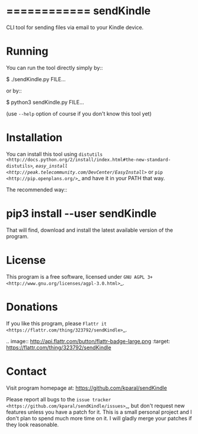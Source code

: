 ============
 sendKindle
============

CLI tool for sending files via email to your Kindle device.

Running
=======

You can run the tool directly simply by::

  $ ./sendKindle.py FILE...

or by::

  $ python3 sendKindle.py FILE...

(use ``--help`` option of course if you don't know this tool yet)

Installation
============

You can install this tool using `distutils <http://docs.python.org/2/install/index.html#the-new-standard-distutils>`_, `easy_install <http://peak.telecommunity.com/DevCenter/EasyInstall>`_ or `pip <http://pip.openplans.org/>`_ and have it in your PATH that way.

The recommended way::

  # pip3 install --user sendKindle

That will find, download and install the latest available version of the program.

License
=======

This program is a free software, licensed under `GNU AGPL 3+ <http://www.gnu.org/licenses/agpl-3.0.html>`_.

Donations
=========

If you like this program, please `Flattr it <https://flattr.com/thing/323792/sendKindle>`_.

.. image:: http://api.flattr.com/button/flattr-badge-large.png
   :target: https://flattr.com/thing/323792/sendKindle

Contact
=======

Visit program homepage at:
https://github.com/kparal/sendKindle

Please report all bugs to the `issue tracker <https://github.com/kparal/sendKindle/issues>`_, but don't request new features unless you have a patch for it. This is a small personal project and I don't plan to spend much more time on it. I will gladly merge your patches if they look reasonable.

